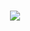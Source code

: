 
<h1 align="center">
  <a href="https://git.io/typing-svg">
    <img src="https://readme-typing-svg.herokuapp.com/?lines=Hey,👋 This+is+Tohin;Nice+to+meet+you!&center=true&size=25">
  </a>
</h1>

 


